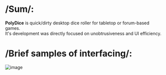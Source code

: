 # /Sum/:
__PolyDice__ is quick/dirty desktop dice roller for tabletop or forum-based games.  
It's development was directly focused on unobtrusiveness and UI efficiency.

# /Brief samples of interfacing/:
![image](https://user-images.githubusercontent.com/8768470/46800272-d4c3f780-cd5f-11e8-9ef7-140b0a9bb9fa.png)
